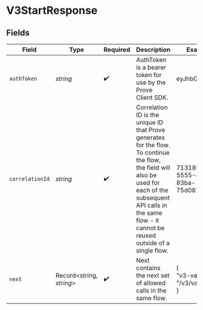 # V3StartResponse


## Fields

| Field                                                                                                                                                                                                                      | Type                                                                                                                                                                                                                       | Required                                                                                                                                                                                                                   | Description                                                                                                                                                                                                                | Example                                                                                                                                                                                                                    |
| -------------------------------------------------------------------------------------------------------------------------------------------------------------------------------------------------------------------------- | -------------------------------------------------------------------------------------------------------------------------------------------------------------------------------------------------------------------------- | -------------------------------------------------------------------------------------------------------------------------------------------------------------------------------------------------------------------------- | -------------------------------------------------------------------------------------------------------------------------------------------------------------------------------------------------------------------------- | -------------------------------------------------------------------------------------------------------------------------------------------------------------------------------------------------------------------------- |
| `authToken`                                                                                                                                                                                                                | *string*                                                                                                                                                                                                                   | :heavy_check_mark:                                                                                                                                                                                                         | AuthToken is a bearer token for use by the Prove Client SDK.                                                                                                                                                               | eyJhbGciOi...                                                                                                                                                                                                              |
| `correlationId`                                                                                                                                                                                                            | *string*                                                                                                                                                                                                                   | :heavy_check_mark:                                                                                                                                                                                                         | Correlation ID is the unique ID that Prove generates for the flow. To continue the flow, the field will also be used for each of the subsequent API calls in the same flow - it cannot be reused outside of a single flow. | 713189b8-5555-4b08-83ba-75d08780aebd                                                                                                                                                                                       |
| `next`                                                                                                                                                                                                                     | Record<string, *string*>                                                                                                                                                                                                   | :heavy_check_mark:                                                                                                                                                                                                         | Next contains the next set of allowed calls in the same flow.                                                                                                                                                              | {<br/>"v3-validate": "/v3/validate"<br/>}                                                                                                                                                                                  |